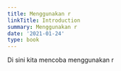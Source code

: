 ```yaml
---
title: Menggunakan r
linkTitle: Introduction
summary: Menggunakan r
date: '2021-01-24'
type: book
---
```


Di sini kita mencoba menggunakan r